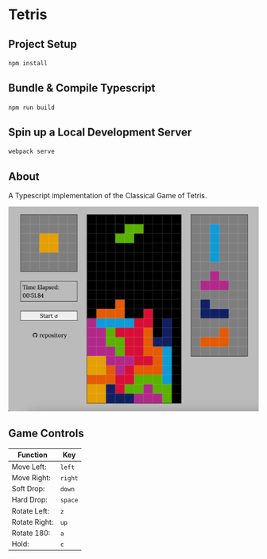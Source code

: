 # Tetris

## Project Setup
```bat
npm install
```

## Bundle & Compile Typescript
```bat
npm run build
```

## Spin up a Local Development Server
```bat
webpack serve
```

## About
A Typescript implementation of the Classical Game of Tetris.

<img src="./screenshot/tetris.png">

## Game Controls

|Function       |Key      |
|---------------|---------|
|Move Left:     |`left`   |
|Move Right:    |`right`  |
|Soft Drop:     |`down`   |
|Hard Drop:     |`space`  |
|Rotate Left:   |`z`      |
|Rotate Right:  |`up`     |
|Rotate 180:    |`a`      |
|Hold:          |`c`      |

